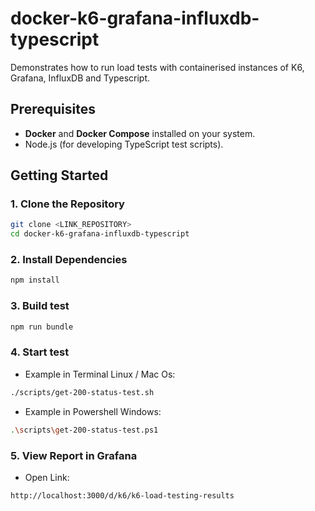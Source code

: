 # docker-k6-grafana-influxdb-typescript
Demonstrates how to run load tests with containerised instances of K6, Grafana, InfluxDB and Typescript.

## Prerequisites

- **Docker** and **Docker Compose** installed on your system.
- Node.js (for developing TypeScript test scripts).

## Getting Started

### 1. Clone the Repository

```bash
git clone <LINK_REPOSITORY>
cd docker-k6-grafana-influxdb-typescript
```

### 2. Install Dependencies

```bash
npm install
```

### 3. Build test
```bash
npm run bundle
```

### 4. Start test
- Example in Terminal Linux / Mac Os:
```bash 
./scripts/get-200-status-test.sh
```
- Example in Powershell Windows:
```bash 
.\scripts\get-200-status-test.ps1
```

### 5. View Report in Grafana
- Open Link:
```bash 
http://localhost:3000/d/k6/k6-load-testing-results
```


